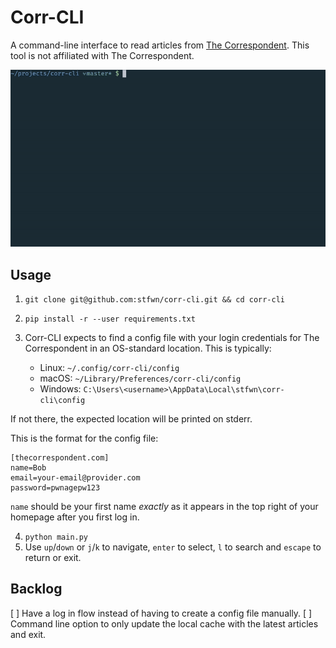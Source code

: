 # Corr-CLI

A command-line interface to read articles from
[The Correspondent](https://www.thecorrespondent.com). This tool is not
affiliated with The Correspondent.

![](example.gif)

## Usage

1. `git clone git@github.com:stfwn/corr-cli.git && cd corr-cli`
2. `pip install -r --user requirements.txt`
3. Corr-CLI expects to find a config file with your login credentials for The
   Correspondent in an OS-standard location. This is typically:

    * Linux: `~/.config/corr-cli/config`
    * macOS: `~/Library/Preferences/corr-cli/config`
    * Windows: `C:\Users\<username>\AppData\Local\stfwn\corr-cli\config`

  If not there, the expected location will be printed on stderr.

  This is the format for the config file:

  ```
  [thecorrespondent.com]
  name=Bob
  email=your-email@provider.com
  password=pwnagepw123
  ```

  `name` should be your first name _exactly_ as it appears in the top right
  of your homepage after you first log in.

4. `python main.py`
5. Use `up`/`down` or `j`/`k` to navigate, `enter` to select, `l` to search and
   `escape` to return or exit.

## Backlog

[ ] Have a log in flow instead of having to create a config file manually.
[ ] Command line option to only update the local cache with the latest articles
and exit.
